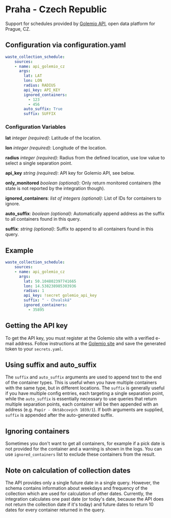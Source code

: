 # Praha - Czech Republic

Support for schedules provided by [Golemio API](https://api.golemio.cz/docs/openapi/), open data platform for Prague, CZ.

## Configuration via configuration.yaml

```yaml
waste_collection_schedule:
    sources:
    - name: api_golemio_cz
      args:
        lat: LAT
        lon: LON
        radius: RADIUS
        api_key: API_KEY
        ignored_containers:
          - 123
          - 456
        auto_suffix: True
        suffix: SUFFIX
```

### Configuration Variables

**lat** _integer (required)_: Latitude of the location. 

**lon** _integer (required)_: Longitude of the location.

**radius** _integer (required)_: Radius from the defined location, use low value to select a single separation point.

**api_key** _string (required)_: API key for Golemio API, see below.

**only_monitored** _boolean (optional)_: Only return monitored containers (the state is not reported by the integration though).

**ignored_containers**: _list of integers (optional)_: List of IDs for containers to ignore. 

**auto_suffix**: _boolean (optional)_: Automatically append address as the suffix to all containers found in this query.

**suffix**: _string (optional)_: Suffix to append to all containers found in this query.


## Example
```yaml
waste_collection_schedule:
    sources:
    - name: api_golemio_cz
      args:
        lat: 50.104802397741665
        lon: 14.538238985303936
        radius: 1
        api_key: !secret golemio_api_key
        suffix: " - Chvalská"
        ignored_containers: 
          - 35895
```

## Getting the API key

To get the API key, you must register at the Golemio site with a verified e-mail address. Follow instructions at the [Golemio site](https://api.golemio.cz/api-keys) and save the generated token to your `secrets.yaml`.

## Using suffix and auto_suffix

The `suffix` and `auto_suffix` arguments are used to append text to the end of the container types. This is useful when you have multiple containers with the same type, but in different locations. The `suffix` is generally useful if you have multiple config entries, each targeting a single separation point, while the `auto_suffix` is essentially necessary to use queries that return multiple separation points, each container will be then appended with an address (e.g. `Papír - Oktábcových 1039/1`). If both arguments are supplied, `suffix` is appended after the auto-generated suffix.

## Ignoring containers

Sometimes you don't want to get all containers, for example if a pick date is not provided for the container and a warning is shown in the logs. You can use `ignored_containers` list to exclude these containers from the result.

## Note on calculation of collection dates

The API provides only a single future date in a single query. However, the schema contains information about weekdays and frequency of the collection which are used for calculation of other dates. Currently, the integration calculates one past date (or today's date, because the API does not return the collection date if it's today) and future dates to return 10 dates for every container returned in the query.
